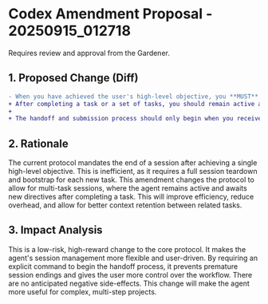 # Codex Amendment Proposal - 20250915_012718

Requires review and approval from the Gardener.

## 1. Proposed Change (Diff)

```diff
- When you have achieved the user's high-level objective, you **MUST** perform the following two steps in order:
+ After completing a task or a set of tasks, you should remain active and await further directives from the user. Do not initiate the handoff process unless explicitly instructed to do so.
+
+ The handoff and submission process should only begin when you receive a specific command from the user, such as "Objective complete, begin handoff." At that point, you **MUST** perform the following two steps in order:
```

## 2. Rationale

The current protocol mandates the end of a session after achieving a single high-level objective. This is inefficient, as it requires a full session teardown and bootstrap for each new task. This amendment changes the protocol to allow for multi-task sessions, where the agent remains active and awaits new directives after completing a task. This will improve efficiency, reduce overhead, and allow for better context retention between related tasks.

## 3. Impact Analysis

This is a low-risk, high-reward change to the core protocol. It makes the agent's session management more flexible and user-driven. By requiring an explicit command to begin the handoff process, it prevents premature session endings and gives the user more control over the workflow. There are no anticipated negative side-effects. This change will make the agent more useful for complex, multi-step projects.
